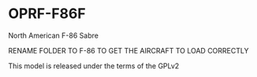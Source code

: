# OPRF-F86F

North American F-86 Sabre

RENAME FOLDER TO F-86 TO GET THE AIRCRAFT TO LOAD CORRECTLY 

This model is released under the terms of the GPLv2

